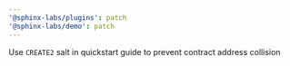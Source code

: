 ```yaml
---
'@sphinx-labs/plugins': patch
'@sphinx-labs/demo': patch
---
```


Use `CREATE2` salt in quickstart guide to prevent contract address collision

